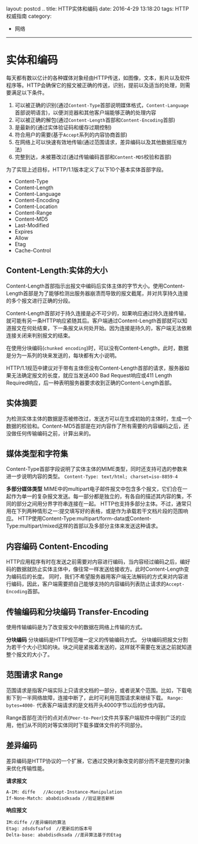 layout: postcd ..
title: HTTP实体和编码
date: 2016-4-29 13:18:20
tags: HTTP权威指南
category:
- 网络
---
# 实体和编码
每天都有数以亿计的各种媒体对象经由HTTP传送，如图像，文本，影片以及软件程序等。HTTP会确保它的报文被正确的传送，识别，提前以及适当的处理，则需要满足以下条件。
<!-- more -->

1. 可以被正确的识别(通过`Content-Type`首部说明媒体格式，`Content-Language`首部说明语言)，以便浏览器和其他客户端能够正确的处理内容
2. 可以被正确的解包(通过`Content-Length`首部和`Content-Encoding`首部)
3. 是最新的(通过实体验证码和缓存过期控制)
4. 符合用户的需要(基于`Accept`系列的内容协商首部)
5. 在网络上可以快速有效地传输(通过范围请求，差异编码以及其他数据压缩方法)
6. 完整到达，未被篡改过(通过传输编码首部和`Content-MD5`校验和首部)

为了实现上述目标，HTTP/1.1版本定义了以下10个基本实体首部字段。
- Content-Type
- Content-Length
- Content-Language
- Content-Encoding
- Content-Location
- Content-Range
- Content-MD5
- Last-Modified
- Expires
- Allow
- Etag
- Cache-Control

## Content-Length:实体的大小
Content-Length首部指示出报文中编码后实体主体的字节大小。使用Content-Length首部是为了能够检测出服务器崩溃而导致的报文截尾，并对共享持久连接的多个报文进行正确的分段。

Content-Length首部对于持久连接是必不可少的，如果响应通过持久连接传输，就可能有另一条HTTP响应紧随其后。客户端通过Content-Length首部就可以知道报文在何处结束，下一条报文从何处开始。因为连接是持久的，客户端无法依赖连接关闭来判别报文的结束。

在使用分块编码(`chunked encoding`)时，可以没有Content-Length，此时，数据是分为一系列的块来发送的，每块都有大小说明。

HTTP/1.1规范中建议对于带有主体但没有Content-Length首部的请求，服务器如果无法确定报文的长度，就应当发送400 Bad Request响应或411 Length Required响应，后一种表明服务器要求收到正确的Content-Length首部。

## 实体摘要
为检测实体主体的数据是否被修改过，发送方可以在生成初始的主体时，生成一个数据的校验和。Content-MD5首部是在对内容作了所有需要的内容编码之后，还没做任何传输编码之前，计算出来的。

## 媒体类型和字符集

Content-Type首部字段说明了实体主体的MIME类型，同时还支持可选的参数来进一步说明内容的类型。
`Content-Type: text/html; charset=iso-8859-4`

**多部分媒体类型**
MIME中的multipart电子邮件报文中包含多个报文，它们合在一起作为单一的复杂报文发送。每一部分都是独立的，有各自的描述其内容的集，不同的部分之间用分界字符串连接在一起。
HTTP也支持多部分主体。不过，通常只用在下列两种情形之一:提交填写好的表格，或是作为承载若干文档片段的范围响应。
HTTP使用Content-Type:multipart/form-data或Content-Type:multipart/mixed这样的首部以及多部分主体来发送这种请求。
## 内容编码 Content-Encoding
HTTP应用程序有时在发送之前需要对内容进行编码，当内容经过编码之后，编好码的数据就防止实体主体中，像往常一样发送给接收方。此时Content-Length变为编码后的长度。
同时，我们不希望服务器用客户端无法解码的方式来对内容进行编码，因此，客户端需要把自己能够支持的内容编码列表防止请求的`Accept-Encoding`首部。

## 传输编码和分块编码 Transfer-Encoding
使用传输编码是为了改变报文中的数据在网络上传输的方式。

**分块编码**
分块编码是HTTP规范唯一定义的传输编码方式。
分块编码把报文分割为若干个大小已知的块。块之间是紧挨着发送的，这样就不需要在发送之前就知道整个报文的大小了。

## 范围请求 Range
范围请求是指客户端实际上只请求文档的一部分，或者说某个范围。比如，下载电影下到一半网络故障，连接中断了，此时可利用范围请求来继续下载。
`Range: bytes=4000-`
代表客户端请求的是文档开头4000字节以后的步伐内容。

Range首部在流行的点对点(`Peer-to-Peer`)文件共享客户端软件中得到广泛的应用，他们从不同的对等实体同时下载多媒体文件的不同部分。

## 差异编码
差异编码是HTTP协议的一个扩展，它通过交换对象改变的部分而不是完整的对象来优化传输性能。

**请求报文**
```
A-IM: diffe   //Accept-Instance-Manipulation
If-None-Match: ababdisdksada //验证是否新鲜
```

**响应报文**
```
IM:diffe //差异编码的算法
Etag: zdsdsfsafsd  //更新后的版本号
Delta-base: ababdisdksada //差异算法基于的Etag
```
